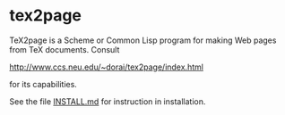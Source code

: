 # tex2page

TeX2page is a Scheme or Common Lisp program for
making Web pages from TeX documents.  Consult

http://www.ccs.neu.edu/~dorai/tex2page/index.html

for its capabilities.

See the file [INSTALL.md](./INSTALL.md) for instruction in installation.
